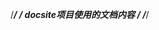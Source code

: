 /****************************************************/
/* docsite项目使用的文档内容                                    */
/****************************************************/